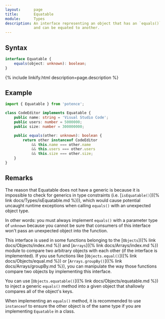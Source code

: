 ```yaml
---
layout:      page
title:       Equatable
module:      Types
description: An interface representing an object that has an `equals()` method
             and can be equated to another.
---
```

## Syntax

```ts
interface Equatable {
    equals(object: unknown): boolean;
}
```

<div class="description">{% include linkify.html description=page.description %}</div>

## Example

```ts
import { Equatable } from 'potence';

class CodeEditor implements Equatable {
    public name: string = 'Visual Studio Code';
    public users: number = 5000000;
    public size: number = 300000000;

    public equals(other: unknown): boolean {
        return other instanceof CodeEditor
            && this.name === other.name
            && this.users === other.users
            && this.size === other.size;
    }
}
```

## Remarks

The reason that Equatable does not have a generic is because it is impossible to
check for generics in type constraints (i.e. [`isEquatable()`]({% link
docs/Types/isEquatable.md %})), which would cause potential uncaught runtime
exceptions when calling `equals()` with an unexpected object type.

In other words: you must always implement `equals()` with a parameter type of
`unknown` because you cannot be sure that consumers of this interface won't pass
an unexpected object into the function.

This interface is used in some functions belonging to the [`Objects`]({% link
docs/Objects/index.md %}) and [`Arrays`]({% link docs/Arrays/index.md %}) module
to compare two arbitrary objects with each other (if the interface is
implemented). If you use functions like [`Objects.equal()`]({% link
docs/Objects/equal.md %}) or [`Arrays.groupBy()`]({% link docs/Arrays/groupBy.md
%}), you can manipulate the way those functions compare two objects by
implementing this interface.

You can use [`Objects.equatable()`]({% link docs/Objects/equatable.md %}) to
inject a generic `equals()` method into a given object that shallowly compares
all of the object's keys.

When implementing an `equals()` method, it is recommended to use `instanceof` to
ensure the other object is of the same type if you are implementing `Equatable`
in a class.
